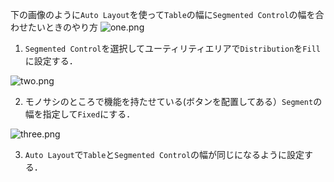 <!-- title:Segmented Controlの幅の調整の仕方 -->
下の画像のように`Auto Layout`を使って`Table`の幅に`Segmented Control`の幅を合わせたいときのやり方
![one.png](./images/98678d02-2483-a948-8e86-ec0f97ac9831.png)

1. `Segmented Control`を選択してユーティリティエリアで`Distribution`を`Fill`に設定する．

![two.png](./images/7aa0299b-2f0e-e76b-8c90-bb9ab863ff4f.png)

2. モノサシのところで機能を持たせている(ボタンを配置してある）`Segment`の幅を指定して`Fixed`にする．

![three.png](./images/e8f2e4a9-96d9-a11f-fad3-e103a9ab29ec.png)

3. `Auto Layout`で`Table`と`Segmented Control`の幅が同じになるように設定する．
